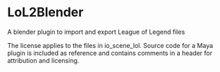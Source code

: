 LoL2Blender
===========

A blender plugin to import and export League of Legend files

The license applies to the files in io_scene_lol. Source code for a Maya plugin is included as reference and contains comments in a header for attribution and licensing.

